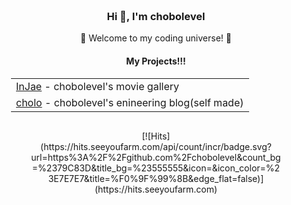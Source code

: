 <div align="center" style="padding: 20px;">
    <h3>Hi 👋, I'm chobolevel</h3>
    <p>🌟 Welcome to my coding universe! 🌟</p>
    <h4 align="center">My Projects!!!</h4>
    <table align="center">
      <tr>
          <td><a href="https://chobolevel.github.io/react-for-beginners/">InJae</a> - chobolevel's movie gallery</td>
      </tr>
      <tr>
        <td><a href="https://www.chobolevel.site/">cholo</a> - chobolevel's enineering blog(self made)</td>
      </tr>
    </table>
    <div style="margin: 30px;">
      [![Hits](https://hits.seeyoufarm.com/api/count/incr/badge.svg?url=https%3A%2F%2Fgithub.com%2Fchobolevel&count_bg=%2379C83D&title_bg=%23555555&icon=&icon_color=%23E7E7E7&title=%F0%9F%99%8B&edge_flat=false)](https://hits.seeyoufarm.com)
    </div>
</div>
